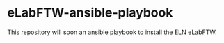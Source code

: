 # eLabFTW-ansible-playbook
This repository will soon an ansible playbook to install the ELN eLabFTW.
